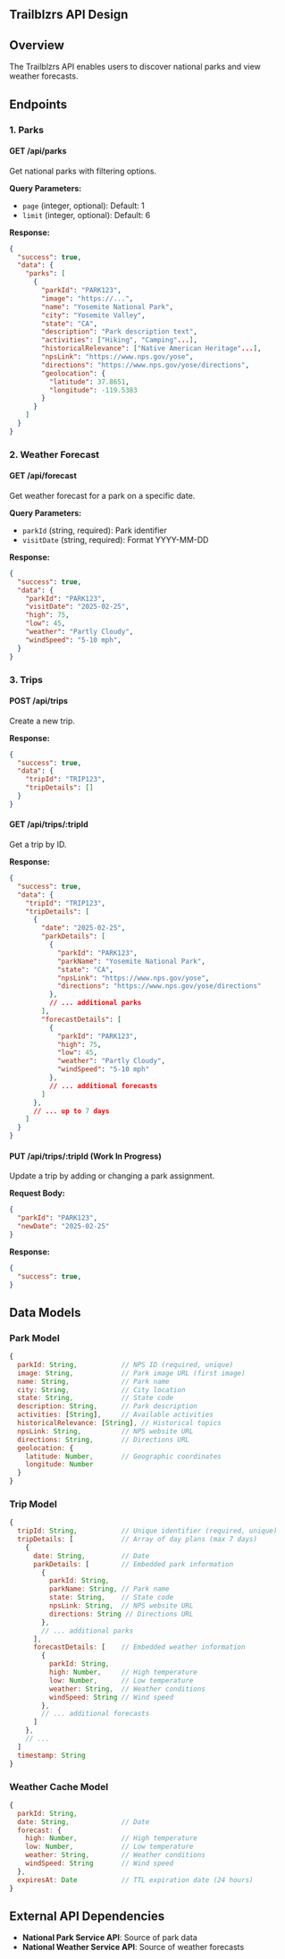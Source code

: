 ## Trailblzrs API Design

## Overview

The Trailblzrs API enables users to discover national parks and view weather forecasts.

## Endpoints

### 1. Parks

#### GET /api/parks

Get national parks with filtering options.

**Query Parameters:**
- `page` (integer, optional): Default: 1
- `limit` (integer, optional): Default: 6

**Response:**
```json
{
  "success": true,
  "data": {
    "parks": [
      {
        "parkId": "PARK123",
        "image": "https://...",
        "name": "Yosemite National Park",
        "city": "Yosemite Valley",
        "state": "CA",
        "description": "Park description text",
        "activities": ["Hiking", "Camping"...],
        "historicalRelevance": ["Native American Heritage"...],
        "npsLink": "https://www.nps.gov/yose",
        "directions": "https://www.nps.gov/yose/directions",
        "geolocation": {
          "latitude": 37.8651,
          "longitude": -119.5383
        }
      }
    ]
  }
}
```

### 2. Weather Forecast

#### GET /api/forecast

Get weather forecast for a park on a specific date.

**Query Parameters:**
- `parkId` (string, required): Park identifier
- `visitDate` (string, required): Format YYYY-MM-DD

**Response:**
```json
{
  "success": true,
  "data": {
    "parkId": "PARK123",
    "visitDate": "2025-02-25",
    "high": 75,
    "low": 45,
    "weather": "Partly Cloudy",
    "windSpeed": "5-10 mph",
  }
}
```

### 3. Trips

#### POST /api/trips

Create a new trip.

**Response:**
```json
{
  "success": true,
  "data": {
    "tripId": "TRIP123",
    "tripDetails": []
  }
}
```

#### GET /api/trips/:tripId

Get a trip by ID.

**Response:**
```json
{
  "success": true,
  "data": {
    "tripId": "TRIP123",
    "tripDetails": [
      {
        "date": "2025-02-25",
        "parkDetails": [
          {
            "parkId": "PARK123",
            "parkName": "Yosemite National Park",
            "state": "CA",
            "npsLink": "https://www.nps.gov/yose",
            "directions": "https://www.nps.gov/yose/directions"
          },
          // ... additional parks
        ],
        "forecastDetails": [
          {
            "parkId": "PARK123",
            "high": 75,
            "low": 45,
            "weather": "Partly Cloudy",
            "windSpeed": "5-10 mph"
          },
          // ... additional forecasts
        ]
      },
      // ... up to 7 days
    ]
  }
}
```

#### PUT /api/trips/:tripId (Work In Progress)

Update a trip by adding or changing a park assignment.

**Request Body:**
```json
{
  "parkId": "PARK123",
  "newDate": "2025-02-25"
}
```

**Response:**
```json
{
  "success": true,
}
```

## Data Models

### Park Model

```javascript
{
  parkId: String,           // NPS ID (required, unique)
  image: String,            // Park image URL (first image)
  name: String,             // Park name
  city: String,             // City location
  state: String,            // State code
  description: String,      // Park description
  activities: [String],     // Available activities
  historicalRelevance: [String], // Historical topics
  npsLink: String,          // NPS website URL
  directions: String,       // Directions URL
  geolocation: {
    latitude: Number,       // Geographic coordinates
    longitude: Number
  }
}
```

### Trip Model

```javascript
{
  tripId: String,           // Unique identifier (required, unique)
  tripDetails: [            // Array of day plans (max 7 days)
    {
      date: String,         // Date
      parkDetails: [        // Embedded park information
        {
          parkId: String,
          parkName: String, // Park name
          state: String,    // State code
          npsLink: String,  // NPS website URL
          directions: String // Directions URL
        },
        // ... additional parks
      ],
      forecastDetails: [    // Embedded weather information
        {
          parkId: String,
          high: Number,     // High temperature
          low: Number,      // Low temperature
          weather: String,  // Weather conditions
          windSpeed: String // Wind speed
        },
        // ... additional forecasts
      ]
    },
    // ...
  ]
  timestamp: String
}
```

### Weather Cache Model

```javascript
{
  parkId: String,
  date: String,             // Date
  forecast: {
    high: Number,           // High temperature
    low: Number,            // Low temperature
    weather: String,        // Weather conditions
    windSpeed: String       // Wind speed
  },
  expiresAt: Date           // TTL expiration date (24 hours)
}
```

## External API Dependencies

- **National Park Service API**: Source of park data
- **National Weather Service API**: Source of weather forecasts
